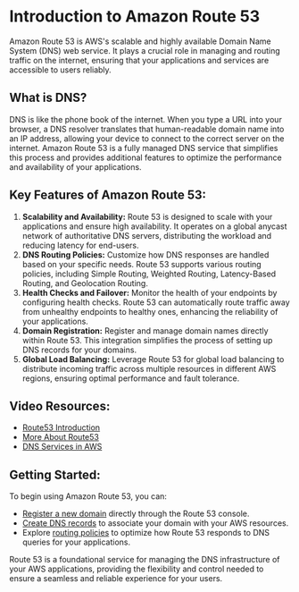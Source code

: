 # Introduction to Amazon Route 53

Amazon Route 53 is AWS's scalable and highly available Domain Name System (DNS) web service. It plays a crucial role in managing and routing traffic on the internet, ensuring that your applications and services are accessible to users reliably.

## What is DNS?

DNS is like the phone book of the internet. When you type a URL into your browser, a DNS resolver translates that human-readable domain name into an IP address, allowing your device to connect to the correct server on the internet. Amazon Route 53 is a fully managed DNS service that simplifies this process and provides additional features to optimize the performance and availability of your applications.

## Key Features of Amazon Route 53:

1. **Scalability and Availability:** Route 53 is designed to scale with your applications and ensure high availability. It operates on a global anycast network of authoritative DNS servers, distributing the workload and reducing latency for end-users.
2. **DNS Routing Policies:** Customize how DNS responses are handled based on your specific needs. Route 53 supports various routing policies, including Simple Routing, Weighted Routing, Latency-Based Routing, and Geolocation Routing.
3. **Health Checks and Failover:** Monitor the health of your endpoints by configuring health checks. Route 53 can automatically route traffic away from unhealthy endpoints to healthy ones, enhancing the reliability of your applications.
4. **Domain Registration:** Register and manage domain names directly within Route 53. This integration simplifies the process of setting up DNS records for your domains.
5. **Global Load Balancing:** Leverage Route 53 for global load balancing to distribute incoming traffic across multiple resources in different AWS regions, ensuring optimal performance and fault tolerance.

## Video Resources:

- [Route53 Introduction](https://youtu.be/RGWgfhZByAI?si=WgUEhfnfwm89afvT)
- [More About Route53](https://youtu.be/JRZiQFVWpi8?si=6KlJVSJahkTZp52F)
- [DNS Services in AWS](https://youtu.be/h9LWVkg5eIA?si=KZOJyolfz5ytYb32)

## Getting Started:

To begin using Amazon Route 53, you can:

- [Register a new domain](https://docs.aws.amazon.com/Route53/latest/DeveloperGuide/domain-register.html) directly through the Route 53 console.
- [Create DNS records](https://docs.aws.amazon.com/Route53/latest/DeveloperGuide/resource-record-sets-creating.html) to associate your domain with your AWS resources.
- Explore [routing policies](https://docs.aws.amazon.com/Route53/latest/DeveloperGuide/routing-policy.html) to optimize how Route 53 responds to DNS queries for your applications.

Route 53 is a foundational service for managing the DNS infrastructure of your AWS applications, providing the flexibility and control needed to ensure a seamless and reliable experience for your users.
